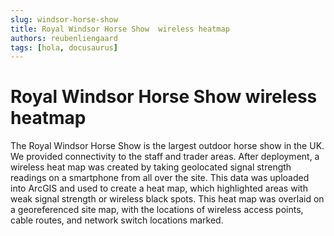 ```yaml
---
slug: windsor-horse-show
title: Royal Windsor Horse Show  wireless heatmap
authors: reubenliengaard
tags: [hola, docusaurus]
---
```


# Royal Windsor Horse Show wireless heatmap

The Royal Windsor Horse Show is the largest outdoor horse show in the UK. We provided connectivity to the staff and trader areas. After deployment, a wireless heat map was created by taking geolocated signal strength readings on a smartphone from all over the site. This data was uploaded into ArcGIS and used to create a heat map, which highlighted areas with weak signal strength or wireless black spots. This heat map was overlaid on a georeferenced site map, with the locations of wireless access points, cable routes, and network switch locations marked.
